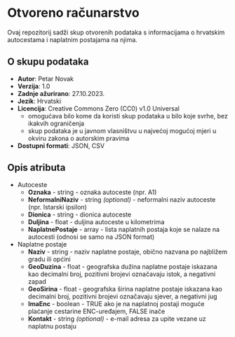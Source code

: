 # Otvoreno računarstvo

Ovaj repozitorij sadži skup otvorenih podataka s informacijama o hrvatskim autocestama i naplatnim postajama na njima.

## O skupu podataka

- **Autor**: Petar Novak
- **Verzija**: 1.0
- **Zadnje ažurirano**: 27.10.2023.
- **Jezik**: Hrvatski
- **Licencija**: Creative Commons Zero (CC0) v1.0 Universal
	- omogućava bilo kome da koristi skup podataka u bilo koje svrhe, bez ikakvih ograničenja
	- skup podataka je u javnom vlasništvu u najvećoj mogućoj mjeri u okviru zakona o autorskim pravima
- **Dostupni formati**: JSON, CSV
	
## Opis atributa
- Autoceste
	- **Oznaka** - string - oznaka autoceste (npr. A1)
	- **NeformalniNaziv** - string *(optional)* - neformalni naziv autoceste (npr. Istarski ipsilon)
	- **Dionica** - string - dionica autoceste
	- **Duljina** - float - duljina autoceste u kilometrima
	- **NaplatnePostaje** - array - lista naplatnih postaja koje se nalaze na autocesti (odnosi se samo na JSON format)
- Naplatne postaje
	- **Naziv** - string - naziv naplatne postaje, obično nazvana po najbližem gradu ili općini
	- **GeoDuzina** - float - geografska dužina naplatne postaje iskazana kao decimalni broj, pozitivni brojevi označavaju istok, a negativni zapad
	- **GeoSirina** - float - geografska širina naplatne postaje iskazana kao decimalni broj, pozitivni brojevi označavaju sjever, a negativni jug
	- **ImaEnc** - boolean - TRUE ako je na naplatnoj postaji moguće plaćanje cestarine ENC-uređajem, FALSE inače
	- **Kontakt** - string *(optional)* - e-mail adresa za upite vezane uz naplatnu postaju